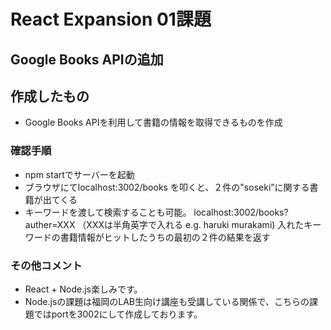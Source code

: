 # React Expansion 01課題

## Google Books APIの追加

## 作成したもの
- Google Books APIを利用して書籍の情報を取得できるものを作成

### 確認手順
- npm startでサーバーを起動
- ブラウザにてlocalhost:3002/books を叩くと、２件の"soseki”に関する書籍が出てくる
- キーワードを渡して検索することも可能。 localhost:3002/books?auther=XXX （XXXは半角英字で入れる e.g. haruki murakami)
  入れたキーワードの書籍情報がヒットしたうちの最初の２件の結果を返す
  
### その他コメント
- React + Node.js楽しみです。
- Node.jsの課題は福岡のLAB生向け講座も受講している関係で、こちらの課題ではportを3002にして作成しております。
